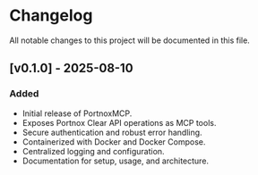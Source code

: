 # Changelog

All notable changes to this project will be documented in this file.

## [v0.1.0] - 2025-08-10
### Added
- Initial release of PortnoxMCP.
- Exposes Portnox Clear API operations as MCP tools.
- Secure authentication and robust error handling.
- Containerized with Docker and Docker Compose.
- Centralized logging and configuration.
- Documentation for setup, usage, and architecture.
